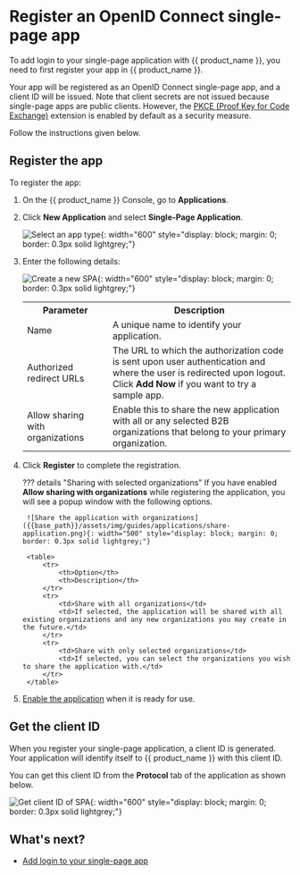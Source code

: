 # Register an OpenID Connect single-page app

To add login to your single-page application with {{ product_name }}, you need to first register your app in {{ product_name }}.

Your app will be registered as an OpenID Connect single-page app, and a client ID will be issued. Note that client secrets are not issued because single-page apps are public clients. However, the [PKCE (Proof Key for Code Exchange)]({{base_path}}/references/app-settings/oidc-settings-for-app/#proof-key-for-code-exchangepkce) extension is enabled by default as a security measure.

Follow the instructions given below.

## Register the app

To register the app:

1. On the {{ product_name }} Console, go to **Applications**.

2. Click **New Application** and select **Single-Page Application**.

    ![Select an app type]({{base_path}}/assets/img/guides/applications/select-app-type.png){: width="600" style="display: block; margin: 0; border: 0.3px solid lightgrey;"}

3. Enter the following details:

    ![Create a new SPA]({{base_path}}/assets/img/guides/applications/create-new-spa.png){: width="600" style="display: block; margin: 0; border: 0.3px solid lightgrey;"}

    <table>
        <tr>
            <th>Parameter</th>
            <th>Description</th>
        </tr>
        <tr>
            <td>Name</td>
            <td>A unique name to identify your application.</td>
        </tr>
        <tr>
            <td>Authorized redirect URLs</td>
            <td>The URL to which the authorization code is sent upon user authentication and where the user is redirected upon logout. </br> Click <b>Add Now</b> if you want to try a sample app.</td>
        </tr>
        <tr>
            <td>Allow sharing with organizations</td>
            <td>Enable this to share the new application with all or any selected B2B organizations that belong to your primary organization.</td>
        </tr>
    </table>

4. Click **Register** to complete the registration.

    ??? details "Sharing with selected organizations"
        If you have enabled **Allow sharing with organizations** while registering the application, you will see a popup window with the following options.

        ![Share the application with organizations]({{base_path}}/assets/img/guides/applications/share-application.png){: width="500" style="display: block; margin: 0; border: 0.3px solid lightgrey;"}

        <table>
            <tr>
                <th>Option</th>
                <th>Description</th>
            </tr>
            <tr>
                <td>Share with all organizations</td>
                <td>If selected, the application will be shared with all existing organizations and any new organizations you may create in the future.</td>
            </tr>
            <tr>
                <td>Share with only selected organizations</td>
                <td>If selected, you can select the organizations you wish to share the application with.</td>
            </tr>
        </table>

5. [Enable the application]({{base_path}}/guides/applications/#enabledisable-an-application) when it is ready for use.

## Get the client ID

When you register your single-page application, a client ID is generated. Your application will identify itself to {{ product_name }} with this client ID.

You can get this client ID from the **Protocol** tab of the application as shown below.

![Get client ID of SPA]({{base_path}}/assets/img/guides/applications/spa-client-id.png){: width="600" style="display: block; margin: 0; border: 0.3px solid lightgrey;"}

## What's next?

- [Add login to your single-page app]({{base_path}}/guides/authentication/add-login-to-single-page-app/)